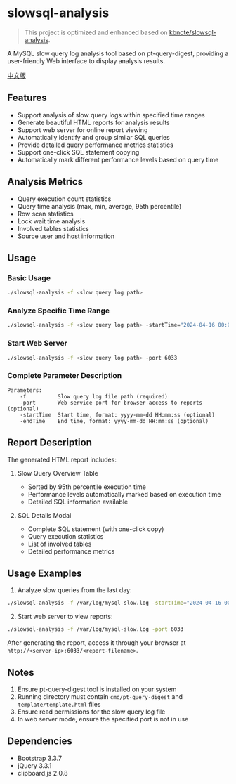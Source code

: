# slowsql-analysis

> This project is optimized and enhanced based on [kbnote/slowsql-analysis](https://github.com/kbnote/slowsql-analysis).

A MySQL slow query log analysis tool based on pt-query-digest, providing a user-friendly Web interface to display analysis results.

[中文版](README.md)

## Features

- Support analysis of slow query logs within specified time ranges
- Generate beautiful HTML reports for analysis results
- Support web server for online report viewing
- Automatically identify and group similar SQL queries
- Provide detailed query performance metrics statistics
- Support one-click SQL statement copying
- Automatically mark different performance levels based on query time

## Analysis Metrics

- Query execution count statistics
- Query time analysis (max, min, average, 95th percentile)
- Row scan statistics
- Lock wait time analysis
- Involved tables statistics
- Source user and host information

## Usage

### Basic Usage

```bash
./slowsql-analysis -f <slow query log path>
```

### Analyze Specific Time Range

```bash
./slowsql-analysis -f <slow query log path> -startTime="2024-04-16 00:00:00" -endTime="2024-04-16 23:59:59"
```

### Start Web Server

```bash
./slowsql-analysis -f <slow query log path> -port 6033
```

### Complete Parameter Description

```
Parameters:
    -f          Slow query log file path (required)
    -port       Web service port for browser access to reports (optional)
    -startTime  Start time, format: yyyy-mm-dd HH:mm:ss (optional)
    -endTime    End time, format: yyyy-mm-dd HH:mm:ss (optional)
```

## Report Description

The generated HTML report includes:

1. Slow Query Overview Table
   - Sorted by 95th percentile execution time
   - Performance levels automatically marked based on execution time
   - Detailed SQL information available

2. SQL Details Modal
   - Complete SQL statement (with one-click copy)
   - Query execution statistics
   - List of involved tables
   - Detailed performance metrics

## Usage Examples

1. Analyze slow queries from the last day:
```bash
./slowsql-analysis -f /var/log/mysql-slow.log -startTime="2024-04-16 00:00:00" -endTime="2024-04-16 23:59:59"
```

2. Start web server to view reports:
```bash
./slowsql-analysis -f /var/log/mysql-slow.log -port 6033
```

After generating the report, access it through your browser at `http://<server-ip>:6033/<report-filename>`.

## Notes

1. Ensure pt-query-digest tool is installed on your system
2. Running directory must contain `cmd/pt-query-digest` and `template/template.html` files
3. Ensure read permissions for the slow query log file
4. In web server mode, ensure the specified port is not in use

## Dependencies

- Bootstrap 3.3.7
- jQuery 3.3.1
- clipboard.js 2.0.8 